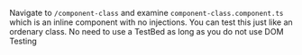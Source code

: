 Navigate to `/component-class` and examine `component-class.component.ts` which is an inline component with no injections. You can test this just like an ordenary class. No need to use a TestBed as long as you do not use DOM Testing